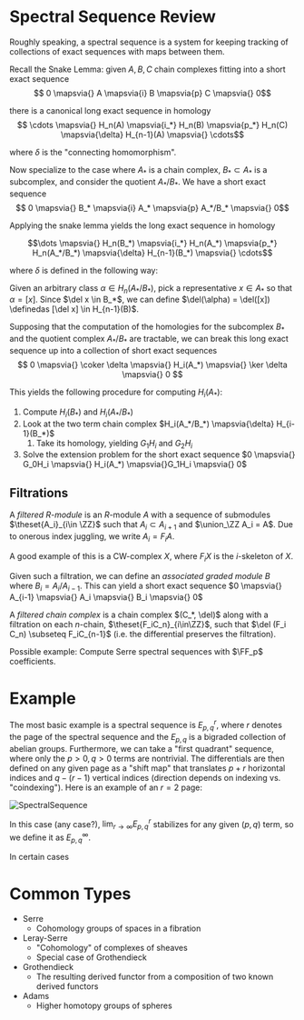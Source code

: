 # Spectral Sequence Review

Roughly speaking, a spectral sequence is a system for keeping tracking of collections of exact sequences with maps between them.

Recall the Snake Lemma: given $A,B,C$ chain complexes fitting into a short exact sequence
$$ 0 \mapsvia{} A \mapsvia{i} B \mapsvia{p} C \mapsvia{} 0$$

there is a canonical long exact sequence in homology
$$ \cdots \mapsvia{} H_n(A) \mapsvia{i_*} H_n(B) \mapsvia{p_*} H_n(C) \mapsvia{\delta} H_{n-1}(A) \mapsvia{} \cdots$$

where $\delta$ is the "connecting homomorphism".



Now specialize to the case where $A_*$ is a chain complex, $B_* \subset A_*$ is a subcomplex, and consider the quotient $A_*/B_*$. We have a short exact sequence
$$ 0 \mapsvia{} B_* \mapsvia{i} A_* \mapsvia{p} A_*/B_* \mapsvia{} 0$$ 

Applying the snake lemma yields the long exact sequence in homology

$$\dots \mapsvia{} H_n(B_*) \mapsvia{i_*} H_n(A_*) \mapsvia{p_*} H_n(A_*/B_*) \mapsvia{\delta} H_{n-1}(B_*) \mapsvia{} \cdots$$

where $\delta$ is defined in the following way:

Given an arbitrary class $\alpha \in H_n(A_*/B_*)$, pick a representative $x \in A_*$ so that $\alpha = [x]$. Since $\del x \in B_*$, we can define 
$\del(\alpha) = \del([x]) \definedas [\del x] \in H_{n-1}(B)$.

Supposing that the computation of the homologies for the subcomplex $B_*$ and the quotient complex $A_*/B_*$ are tractable, we can break this long exact sequence up into a collection of short exact sequences
$$ 0 \mapsvia{} \coker \delta \mapsvia{} H_i(A_*) \mapsvia{} \ker \delta \mapsvia{} 0 $$

This yields the following procedure for computing $H_i(A_*)$:

1. Compute $H_i(B_*)$ and $H_i(A_*/B_*)$
2. Look at the two term chain complex $H_i(A_*/B_*) \mapsvia{\delta} H_{i-1}(B_*)$
   1. Take its homology, yielding $G_1H_i$ and $G_2H_i$
3. Solve the extension problem for the short exact sequence $0 \mapsvia{} G_0H_i \mapsvia{} H_i(A_*) \mapsvia{}G_1H_i \mapsvia{} 0$



## Filtrations

A *filtered $R$-module* is an $R$-module $A$ with a sequence of submodules $\theset{A_i}_{i\in \ZZ}$ such that $A_i \subset A_{i+1}$ and $\union_\ZZ A_i = A$. Due to onerous index juggling, we write $A_i = F_i A$.

A good example of this is a CW-complex $X$, where $F_iX$ is the $i$-skeleton of $X$.

Given such a filtration, we can define an *associated graded module* $B$ where $B_i = A_{i}/ A_{i-1}$. This can yield a short exact sequence
$0 \mapsvia{} A_{i-1} \mapsvia{} A_i \mapsvia{} B_i \mapsvia{} 0$

A *filtered chain complex* is a chain complex $(C_*, \del)$ along with a filtration on each $n$-chain, $\theset{F_iC_n}_{i\in\ZZ}$, such that $\del (F_i C_n) \subseteq F_iC_{n-1}$ (i.e. the differential preserves the filtration).

Possible example: Compute Serre spectral sequences with $\FF_p$ coefficients.





# Example

The most basic example is a spectral sequence is $E^r_{p,q}$, where $r$ denotes the page of the spectral sequence and the $E_{p,q}$ is a bigraded collection of abelian groups. Furthermore, we can take a "first quadrant" sequence, where only the $p>0, q>0$ terms are nontrivial. The differentials are then defined on any given page as a "shift map" that translates $p+r$ horizontal indices and $q-(r-1)$ vertical indices (direction depends on indexing vs. "coindexing"). Here is an example of an $r=2$ page:

![SpectralSequence](http://mathworld.wolfram.com/images/eps-gif/SpectralSequence_1000.gif)

In this case (any case?), $\lim_{r\rightarrow \infty} E^r_{p,q}$ stabilizes for any given $(p,q)$ term, so we define it as $E^\infty_{p,q}$.

In certain cases



# Common Types

- Serre
  - Cohomology groups of spaces in a fibration
- Leray-Serre
  - "Cohomology" of complexes of sheaves
  - Special case of Grothendieck
- Grothendieck
  - The resulting derived functor from a composition of two known derived functors
- Adams
  - Higher homotopy groups of spheres